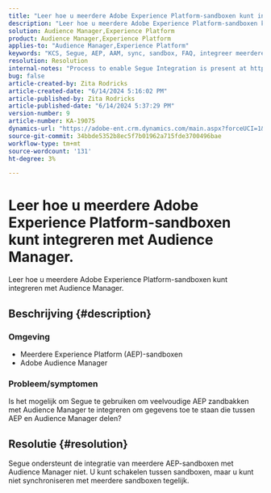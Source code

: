 ```yaml
---
title: "Leer hoe u meerdere Adobe Experience Platform-sandboxen kunt integreren met Audience Manager."
description: "Leer hoe u meerdere Adobe Experience Platform-sandboxen kunt integreren met Audience Manager."
solution: Audience Manager,Experience Platform
product: Audience Manager,Experience Platform
applies-to: "Audience Manager,Experience Platform"
keywords: "KCS, Segue, AEP, AAM, sync, sandbox, FAQ, integreer meerdere Experience Platforms sandboxen, Adobe Audience Manager, Adobe Experience Platform"
resolution: Resolution
internal-notes: "Process to enable Segue Integration is present at https://wiki.corp.adobe.com/pages/viewpage.action?spaceKey=supportdelivery&title=AEP+Segments+not+Populating+in+AAM internal link."
bug: false
article-created-by: Zita Rodricks
article-created-date: "6/14/2024 5:16:02 PM"
article-published-by: Zita Rodricks
article-published-date: "6/14/2024 5:37:29 PM"
version-number: 9
article-number: KA-19075
dynamics-url: "https://adobe-ent.crm.dynamics.com/main.aspx?forceUCI=1&pagetype=entityrecord&etn=knowledgearticle&id=1358b2c2-712a-ef11-840a-002248084fbb"
source-git-commit: 34bbde5352b8ec5f7b01962a715fde3700496bae
workflow-type: tm+mt
source-wordcount: '131'
ht-degree: 3%

---
```


# Leer hoe u meerdere Adobe Experience Platform-sandboxen kunt integreren met Audience Manager.


Leer hoe u meerdere Adobe Experience Platform-sandboxen kunt integreren met Audience Manager.

## Beschrijving {#description}


### Omgeving

- Meerdere Experience Platform (AEP)-sandboxen
- Adobe Audience Manager


### Probleem/symptomen

Is het mogelijk om Segue te gebruiken om veelvoudige AEP zandbakken met Audience Manager te integreren om gegevens toe te staan die tussen AEP en Audience Manager delen?


## Resolutie {#resolution}


Segue ondersteunt de integratie van meerdere AEP-sandboxen met Audience Manager niet. U kunt schakelen tussen sandboxen, maar u kunt niet synchroniseren met meerdere sandboxen tegelijk.


